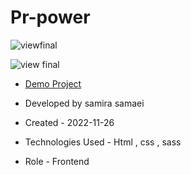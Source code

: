 # Pr-power

![viewfinal]()

![view final]()

- [Demo Project](https://pouria-farahani-developer.github.io/Accordion-Menu-By-React/)

- Developed by samira samaei

- Created - 2022-11-26

- Technologies Used - Html , css , sass

- Role - Frontend
